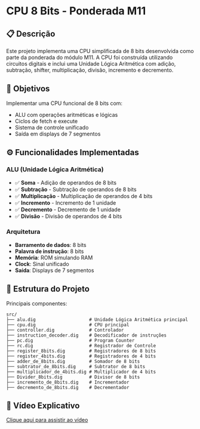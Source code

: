 # CPU 8 Bits - Ponderada M11

## 📋 Descrição

Este projeto implementa uma CPU simplificada de 8 bits desenvolvida como parte da ponderada do módulo M11. A CPU foi construída utilizando circuitos digitais e inclui uma Unidade Lógica Aritmética com adição, subtração, shifter, multiplicação, divisão, incremento e decremento.

## 🎯 Objetivos

Implementar uma CPU funcional de 8 bits com:
- ALU com operações aritméticas e lógicas
- Ciclos de fetch e execute
- Sistema de controle unificado
- Saída em displays de 7 segmentos

## ⚙️ Funcionalidades Implementadas

### ALU (Unidade Lógica Aritmética)
- ✅ **Soma** - Adição de operandos de 8 bits
- ✅ **Subtração** - Subtração de operandos de 8 bits  
- ✅ **Multiplicação** - Multiplicação de operandos de 4 bits
- ✅ **Incremento** - Incremento de 1 unidade
- ✅ **Decremento** - Decremento de 1 unidade
- ✅ **Divisão** - Divisão de operandos de 4 bits

### Arquitetura
- **Barramento de dados**: 8 bits
- **Palavra de instrução**: 8 bits
- **Memória**: ROM simulando RAM
- **Clock**: Sinal unificado
- **Saída**: Displays de 7 segmentos

## 📁 Estrutura do Projeto
Principais componentes:

```
src/
├── alu.dig                    # Unidade Lógica Aritmética principal
├── cpu.dig                    # CPU principal
├── controller.dig             # Controlador
├── instruction_decoder.dig    # Decodificador de instruções
├── pc.dig                     # Program Counter
├── rc.dig                     # Registrador de Controle
├── register_8bits.dig         # Registradores de 8 bits
├── register_4bits.dig         # Registradores de 4 bits
├── adder_de_8bits.dig         # Somador de 8 bits
├── subtrator_de_8bits.dig     # Subtrator de 8 bits
├── multiplicador_de_4bits.dig # Multiplicador de 4 bits
├── Divider_8bits.dig          # Divisor de 8 bits
├── incremento_de_8bits.dig    # Incrementador
├── decremento_de_8bits.dig    # Decrementador
```

## 🎥 Vídeo Explicativo
[Clique aqui para assistir ao vídeo](https://drive.google.com/file/d/1E6WTS0uOqnFnjK_V2C9azgfP8XdmFJgp/view?usp=sharing)



